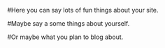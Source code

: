 #Here you can say lots of fun things about your site.

#Maybe say a some things about yourself.

#Or maybe what you plan to blog about.
